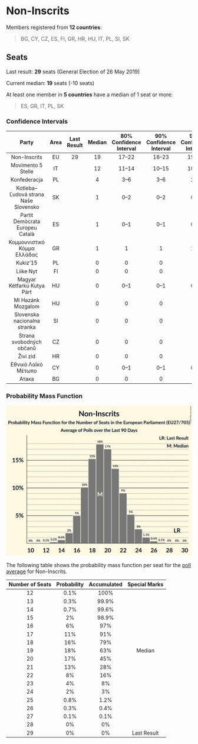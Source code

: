 # Non-Inscrits

Members registered from **12 countries**:

> BG, CY, CZ, ES, FI, GR, HR, HU, IT, PL, SI, SK

## Seats

Last result: **29** seats (General Election of 26 May 2019)

Current median: **19** seats (-10 seats)

At least one member in **5 countries** have a median of 1 seat or more:

> ES, GR, IT, PL, SK

### Confidence Intervals

| Party | Area | Last Result | Median | 80% Confidence Interval | 90% Confidence Interval | 95% Confidence Interval | 99% Confidence Interval |
|:-----:|:----:|:-----------:|:------:|:-----------------------:|:-----------------------:|:-----------------------:|:-----------------------:|
| Non-Inscrits | EU | 29 | 19 | 17–22 | 16–23 | 15–24 | 14–25 |
| Movimento 5 Stelle | IT | | 12 | 11–14 | 10–15 | 10–16 | 9–17 |
| Konfederacja | PL | | 4 | 3–6 | 3–6 | 2–7 | 0–7 |
| Kotleba–Ľudová strana Naše Slovensko | SK | | 1 | 0–2 | 0–2 | 0–2 | 0–2 |
| Partit Demòcrata Europeu Català | ES | | 1 | 0–1 | 0–1 | 0–1 | 0–2 |
| Κομμουνιστικό Κόμμα Ελλάδας | GR | | 1 | 1 | 1 | 1–2 | 1–2 |
| Kukiz’15 | PL | | 0 | 0 | 0 | 0 | 0–3 |
| Liike Nyt | FI | | 0 | 0 | 0 | 0 | 0 |
| Magyar Kétfarkú Kutya Párt | HU | | 0 | 0–1 | 0–1 | 0–1 | 0–1 |
| Mi Hazánk Mozgalom | HU | | 0 | 0 | 0 | 0 | 0 |
| Slovenska nacionalna stranka | SI | | 0 | 0 | 0 | 0 | 0 |
| Strana svobodných občanů | CZ | | 0 | 0 | 0 | 0 | 0 |
| Živi zid | HR | | 0 | 0 | 0 | 0 | 0 |
| Εθνικό Λαϊκό Μέτωπο | CY | | 0 | 0–1 | 0–1 | 0–1 | 0–1 |
| Атака | BG | | 0 | 0 | 0 | 0 | 0 |

### Probability Mass Function

![Graph with seats probability mass function not yet produced](average-2021-02-28-seats-pmf-non-inscrits.png "Seats Probability Mass Function")

The following table shows the probability mass function per seat for the [poll average](average-2021-02-28.html) for Non-Inscrits.

| Number of Seats | Probability | Accumulated | Special Marks |
|:---------------:|:-----------:|:-----------:|:-------------:|
| 12 | 0.1% | 100% |  |
| 13 | 0.3% | 99.9% |  |
| 14 | 0.7% | 99.6% |  |
| 15 | 2% | 98.9% |  |
| 16 | 6% | 97% |  |
| 17 | 11% | 91% |  |
| 18 | 16% | 79% |  |
| 19 | 18% | 63% | Median |
| 20 | 17% | 45% |  |
| 21 | 13% | 28% |  |
| 22 | 8% | 16% |  |
| 23 | 4% | 8% |  |
| 24 | 2% | 3% |  |
| 25 | 0.8% | 1.2% |  |
| 26 | 0.3% | 0.4% |  |
| 27 | 0.1% | 0.1% |  |
| 28 | 0% | 0% |  |
| 29 | 0% | 0% | Last Result |


